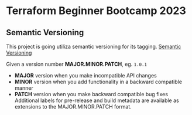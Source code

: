 # Terraform Beginner Bootcamp 2023

## Semantic Versioning

This project is going utiliza semantic versioning for its tagging.
[Semantic Versioning](https://semver.org/)

Given a version number **MAJOR.MINOR.PATCH**, eg. `1.0.1`


- **MAJOR** version when you make incompatible API changes
- **MINOR** version when you add functionality in a backward compatible manner
- **PATCH** version when you make backward compatible bug fixes
Additional labels for pre-release and build metadata are available as extensions to the MAJOR.MINOR.PATCH format.
